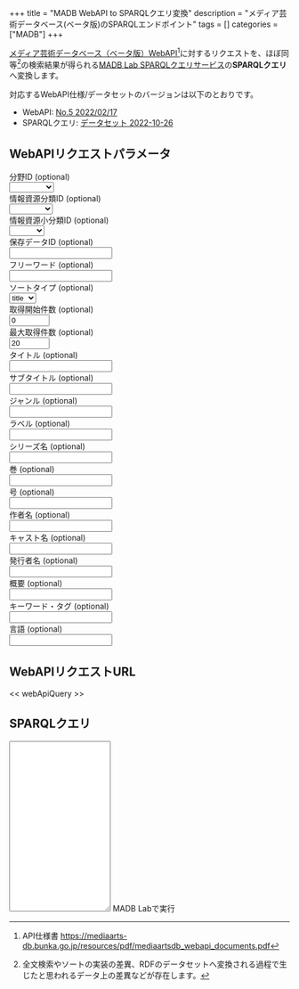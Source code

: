 +++
title = "MADB WebAPI to SPARQLクエリ変換"
description = "メディア芸術データベース(ベータ版)のSPARQLエンドポイント"
tags = []
categories = ["MADB"]
+++

[メディア芸術データベース（ベータ版）WebAPI](https://mediaarts-db.bunka.go.jp/about#anc03)[^1]に対するリクエストを、ほぼ同等[^2]の検索結果が得られる[MADB Lab SPARQLクエリサービス](https://mediag.bunka.go.jp/madb_lab/lod/sparql/)の**SPARQLクエリ**へ変換します。

対応するWebAPI仕様/データセットのバージョンは以下のとおりです。

- WebAPI: [No.5 2022/02/17](https://mediaarts-db.bunka.go.jp/resources/pdf/mediaartsdb_webapi_documents.pdf)
- SPARQLクエリ: [データセット 2022-10-26](https://mediag.bunka.go.jp/madb_lab/lod/download/)

<div id="app">
<form>
    <section>
        <h2>WebAPIリクエストパラメータ</h2>
        <div class="measure cf flex items-center">
            <div class="fl w-40">
                <label for="fieldId" class="f6 b db mb2">分野ID <span class="normal black-60">(optional)</span></label>
            </div>
            <div class="fl w-60">
                <select id="fieldId" v-model="apireq.fieldId" class="ba b--black-20 pa2 mb2 db w-100">
                    <option value=""></option>
                    <option value="manga">manga</option>
                    <option value="animation">animation</option>
                    <option value="game">game</option>
                    <option value="mediaart">mediaart</option>
                    <option value="collection">collection</option>
                </select>
            </div>
        </div>
        <div class="measure cf flex items-center">
            <div class="fl w-40">
                <label for="categoryId" class="f6 b db mb2">情報資源分類ID <span class="normal black-60">(optional)</span></label>
            </div>
            <div class="fl w-60">
                <select id="categoryId" v-model="apireq.categoryId" class="ba b--black-20 pa2 mb2 db w-100">
                    <option value=""></option>
                    <option value="cm-item">cm-item</option>
                    <option value="cm-col ">cm-col </option>
                    <option value="an-item">an-item</option>
                    <option value="an-col">an-col</option>
                    <option value="gm-item">gm-item</option>
                    <option value="gm-col">gm-col</option>
                    <option value="ma-item">ma-item</option>
                    <option value="ma-col">ma-col</option>
                    <option value="co-curate">co-curate</option>
                </select>
            </div>
        </div>
        <div class="measure cf flex items-center">
            <div class="fl w-40">
                <label for="subcategoryId" class="f6 b db mb2">情報資源小分類ID <span class="normal black-60">(optional)</span></label>
            </div>
            <div class="fl w-60">
                <select id="subcategoryId" v-model="apireq.subcategoryId" class="ba b--black-20 pa2 mb2 db w-100">
                    <option value=""></option>
                    <option value="cm101">cm101</option>
                    <option value="cm102">cm102</option>
                    <option value="cm103">cm103</option>
                    <option value="cm104">cm104</option>
                    <option value="cm105">cm105</option>
                    <option value="cm106">cm106</option>
                    <option value="an201">an201</option>
                    <option value="an202">an202</option>
                    <option value="an205">an205</option>
                    <option value="an207">an207</option>
                    <option value="an208">an208</option>
                    <option value="an210">an210</option>
                    <option value="gm301">gm301</option>
                    <option value="gm305">gm305</option>
                    <option value="gm306">gm306</option>
                    <option value="ma401">ma401</option>
                    <option value="ma408">ma408</option>
                    <option value="co504">co504</option>
                </select>
            </div>
        </div>
        <div class="measure cf flex items-center">
            <div class="fl w-40">
                <label for="aipId" class="f6 b db mb2">保存データID <span class="normal black-60">(optional)</span></label>
            </div>
            <div class="fl w-60">
                <input id="aipId" v-model="apireq.aipId" class="input-reset ba b--black-20 pa2 mb2 db w-100" type="text">
            </div>
        </div>
        <div class="measure cf flex items-center">
            <div class="fl w-40">
                <label for="q" class="f6 b db mb2">フリーワード <span class="normal black-60">(optional)</span></label>
            </div>
            <div class="fl w-60">
                <input id="q" v-model="apireq.q" class="input-reset ba b--black-20 pa2 mb2 db w-100" type="text">
            </div>
        </div>
        <div class="measure cf flex items-center">
            <div class="fl w-40">
                <label for="sort" class="f6 b db mb2">ソートタイプ <span class="normal black-60">(optional)</span></label>
            </div>
            <div class="fl w-60">
                <select id="sort" v-model="apireq.sort" class="ba b--black-20 pa2 mb2 db w-100">
                    <option value="title">title</option>
                    <option value="date">date</option>
                </select>
            </div>
        </div>
        <div class="measure cf flex items-center">
            <div class="fl w-40">
                <label for="offset" class="f6 b db mb2">取得開始件数 <span class="normal black-60">(optional)</span></label>
            </div>
            <div class="fl w-60">
                <input id="offset" v-model="apireq.offset" class="input-reset ba b--black-20 pa2 mb2 db w-100" type="number" min="0" max="1000" value="0">
            </div>
        </div>
        <div class="measure cf flex items-center">
            <div class="fl w-40">
                <label for="limit" class="f6 b db mb2">最大取得件数 <span class="normal black-60">(optional)</span></label>
            </div>
            <div class="fl w-60">
                <input id="limit" v-model="apireq.limit" class="input-reset ba b--black-20 pa2 mb2 db w-100" type="number" min="1" max="1000" value="20">
            </div>
        </div>
        <div class="measure cf flex items-center">
            <div class="fl w-40">
                <label for="name" class="f6 b db mb2">タイトル <span class="normal black-60">(optional)</span></label>
            </div>
            <div class="fl w-60">
                <input id="name" v-model="apireq.name" class="input-reset ba b--black-20 pa2 mb2 db w-100" type="text">
            </div>
        </div>
        <div class="measure cf flex items-center">
            <div class="fl w-40">
                <label for="alternativeHeadline" class="f6 b db mb2">サブタイトル <span class="normal black-60">(optional)</span></label>
            </div>
            <div class="fl w-60">
                <input id="alternativeHeadline" v-model="apireq.alternativeHeadline" class="input-reset ba b--black-20 pa2 mb2 db w-100" type="text">
            </div>
        </div>
        <div class="measure cf flex items-center">
            <div class="fl w-40">
                <label for="genre" class="f6 b db mb2">ジャンル <span class="normal black-60">(optional)</span></label>
            </div>
            <div class="fl w-60">
                <input id="genre" v-model="apireq.genre" class="input-reset ba b--black-20 pa2 mb2 db w-100" type="text">
            </div>
        </div>
        <div class="measure cf flex items-center">
            <div class="fl w-40">
                <label for="label" class="f6 b db mb2">ラベル <span class="normal black-60">(optional)</span></label>
            </div>
            <div class="fl w-60">
                <input id="label" v-model="apireq.label" class="input-reset ba b--black-20 pa2 mb2 db w-100" type="text">
            </div>
        </div>
        <div class="measure cf flex items-center">
            <div class="fl w-40">
                <label for="seriesName" class="f6 b db mb2">シリーズ名 <span class="normal black-60">(optional)</span></label>
            </div>
            <div class="fl w-60">
                <input id="seriesName" v-model="apireq.seriesName" class="input-reset ba b--black-20 pa2 mb2 db w-100" type="text">
            </div>
        </div>
        <div class="measure cf flex items-center">
            <div class="fl w-40">
                <label for="volumeNumber" class="f6 b db mb2">巻 <span class="normal black-60">(optional)</span></label>
            </div>
            <div class="fl w-60">
                <input id="volumeNumber" v-model="apireq.volumeNumber" class="input-reset ba b--black-20 pa2 mb2 db w-100" type="text">
            </div>
        </div>
        <div class="measure cf flex items-center">
            <div class="fl w-40">
                <label for="issueNumber" class="f6 b db mb2">号 <span class="normal black-60">(optional)</span></label>
            </div>
            <div class="fl w-60">
                <input id="issueNumber" v-model="apireq.issueNumber" class="input-reset ba b--black-20 pa2 mb2 db w-100" type="text">
            </div>
        </div>
        <div class="measure cf flex items-center">
            <div class="fl w-40">
                <label for="creator" class="f6 b db mb2">作者名 <span class="normal black-60">(optional)</span></label>
            </div>
            <div class="fl w-60">
                <input id="creator" v-model="apireq.creator" class="input-reset ba b--black-20 pa2 mb2 db w-100" type="text">
            </div>
        </div>
        <div class="measure cf flex items-center">
            <div class="fl w-40">
                <label for="actor" class="f6 b db mb2">キャスト名 <span class="normal black-60">(optional)</span></label>
            </div>
            <div class="fl w-60">
                <input id="actor" v-model="apireq.actor" class="input-reset ba b--black-20 pa2 mb2 db w-100" type="text">
            </div>
        </div>
        <div class="measure cf flex items-center">
            <div class="fl w-40">
                <label for="publisher" class="f6 b db mb2">発行者名 <span class="normal black-60">(optional)</span></label>
            </div>
            <div class="fl w-60">
                <input id="publisher" v-model="apireq.publisher" class="input-reset ba b--black-20 pa2 mb2 db w-100" type="text">
            </div>
        </div>
        <div class="measure cf flex items-center">
            <div class="fl w-40">
                <label for="description" class="f6 b db mb2">概要 <span class="normal black-60">(optional)</span></label>
            </div>
            <div class="fl w-60">
                <input id="description" v-model="apireq.description" class="input-reset ba b--black-20 pa2 mb2 db w-100" type="text">
            </div>
        </div>
        <div class="measure cf flex items-center">
            <div class="fl w-40">
                <label for="keywords" class="f6 b db mb2">キーワード・タグ <span class="normal black-60">(optional)</span></label>
            </div>
            <div class="fl w-60">
                <input id="keywords" v-model="apireq.keywords" class="input-reset ba b--black-20 pa2 mb2 db w-100" type="text">
            </div>
        </div>
        <div class="measure cf flex items-center">
            <div class="fl w-40">
                <label for="inLanguage" class="f6 b db mb2">言語 <span class="normal black-60">(optional)</span></label>
            </div>
            <div class="fl w-60">
                <input id="inLanguage" v-model="apireq.inLanguage" class="input-reset ba b--black-20 pa2 mb2 db w-100" type="text">
            </div>
        </div>
    </section>
    <section>
        <h2>WebAPIリクエストURL</h2>
        <a :href="webApiQuery" target="_blank"><< webApiQuery >></a>
    </section>
    <section>
        <h2>SPARQLクエリ</h2>
        <textarea v-model="sparqlQuery" class="f5 w-100 pa2 code" rows="20" spellcheck="false" translate="no"></textarea>
        <a class="f6 b link dim br1 ph3 pv2 mb2 dib white bg-dark-blue" :href="sparqlMadbLabUrl" target="_blank">MADB Labで実行</a>
    </section>
</form>
</div>

<script src="https://cdn.jsdelivr.net/npm/vue@2.7.11"></script>
<script src="/js/madb/webapi2sparql.js"></script>

[^1]: API仕様書 <https://mediaarts-db.bunka.go.jp/resources/pdf/mediaartsdb_webapi_documents.pdf>
[^2]: 全文検索やソートの実装の差異、RDFのデータセットへ変換される過程で生じたと思われるデータ上の差異などが存在します。
